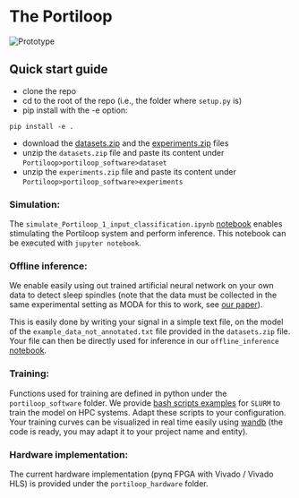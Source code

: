 # The Portiloop

![Prototype](https://github.com/nicolasvalenchon/Portiloop/blob/main/images/photo_portiloop.jpg)

## Quick start guide

- clone the repo
- cd to the root of the repo (i.e., the folder where `setup.py` is)
- pip install with the -e option:
```terminal
pip install -e .
```
- download the [datasets.zip](https://github.com/nicolasvalenchon/Portiloop/releases/download/v0.0.2/dataset.zip) and the [experiments.zip](https://github.com/nicolasvalenchon/Portiloop/releases/download/v0.0.2/experiments.zip) files
- unzip the `datasets.zip` file and paste its content under `Portiloop>portiloop_software>dataset`
- unzip the `experiments.zip` file and paste its content under `Portiloop>portiloop_software>experiments`

### Simulation:
The `simulate_Portiloop_1_input_classification.ipynb` [notebook](https://github.com/nicolasvalenchon/Portiloop/blob/main/notebooks/simulate_Portiloop_1_input_classification.ipynb) enables stimulating the Portiloop system and perform inference.
This notebook can be executed with `jupyter notebook`.

### Offline inference:
We enable easily using out trained artificial neural network on your own data to detect sleep spindles (note that the data must be collected in the same experimental setting as MODA for this to work, see [our paper](https://arxiv.org/abs/2107.13473)).

This is easily done by writing your signal in a simple text file, on the model of the `example_data_not_annotated.txt` file provided in the `datasets.zip` file.
Your file can then be directly used for inference in our `offline_inference` [notebook](https://github.com/nicolasvalenchon/Portiloop/blob/main/notebooks/offline_inference.ipynb).

### Training:
Functions used for training are defined in python under the `portiloop_software` folder.
We provide [bash scripts examples](https://github.com/nicolasvalenchon/Portiloop/releases/download/v0.0.2/scripts.zip) for `SLURM` to train the model on HPC systems.
Adapt these scripts to your configuration.
Your training curves can be visualized in real time easily using [wandb](https://wandb.ai/portiloop) (the code is ready, you may adapt it to your project name and entity).

### Hardware implementation:
The current hardware implementation (pynq FPGA with Vivado / Vivado HLS) is provided under the `portiloop_hardware` folder.
